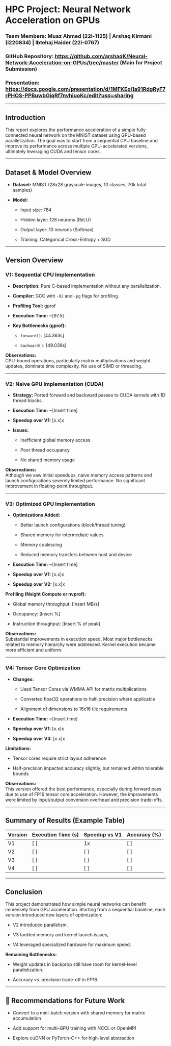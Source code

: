 # HPC Project: Neural Network Acceleration on GPUs

### Team Members: Muaz Ahmed (22i-1125) | Arshaq Kirmani (i220834) | Ibtehaj Haider (22i-0767)

### GitHub Repository: https://github.com/arshaqK/Neural-Network-Acceleration-on-GPUs/tree/master (Main for Project Submission)

### Presentation: https://docs.google.com/presentation/d/1MFKEoj1a91RdgRyF7rPHOS-PPBuwbGjqRf7nvhiuoKc/edit?usp=sharing

---

## Introduction

This report explores the performance acceleration of a simple fully connected neural network on the MNIST dataset using GPU-based parallelization. The goal was to start from a sequential CPU baseline and improve its performance across multiple GPU-accelerated versions, ultimately leveraging CUDA and tensor cores.

---

## Dataset & Model Overview

- **Dataset:** MNIST (28x28 grayscale images, 10 classes, 70k total samples)
    
- **Model:**
    
    - Input size: 784
        
    - Hidden layer: 128 neurons (ReLU)
        
    - Output layer: 10 neurons (Softmax)
        
    - Training: Categorical Cross-Entropy + SGD
        

---

## Version Overview

### **V1: Sequential CPU Implementation**

- **Description:** Pure C-based implementation without any parallelization.
    
- **Compiler:** GCC with `-O2` and `-pg` flags for profiling.
    
- **Profiling Tool:** gprof
    
- **Execution Time:** ~[97.5]
    
- **Key Bottlenecks (gprof):**
    
    - `forward()`: [44.363s]
        
    - `backward()`: [49.039s]




**Observations:**  
CPU-bound operations, particularly matrix multiplications and weight updates, dominate time complexity. No use of SIMD or threading.

---

### **V2: Naive GPU Implementation (CUDA)**

- **Strategy:** Ported forward and backward passes to CUDA kernels with 1D thread blocks.
    
- **Execution Time:** ~[Insert time]
    
- **Speedup over V1:** [x.x]x
    
- **Issues:**
    
    - Inefficient global memory access
        
    - Poor thread occupancy
        
    - No shared memory usage
        

**Observations:**  
Although we saw initial speedups, naive memory access patterns and launch configurations severely limited performance. No significant improvement in floating-point throughput.

---

### **V3: Optimized GPU Implementation**

- **Optimizations Added:**
    
    - Better launch configurations (block/thread tuning)
        
    - Shared memory for intermediate values
        
    - Memory coalescing
        
    - Reduced memory transfers between host and device
        
- **Execution Time:** ~[Insert time]
    
- **Speedup over V1:** [x.x]x
    
- **Speedup over V2:** [x.x]x
    

**Profiling (Nsight Compute or nvprof):**

- Global memory throughput: [Insert MB/s]
    
- Occupancy: [Insert %]
    
- Instruction throughput: [Insert % of peak]
    

**Observations:**  
Substantial improvements in execution speed. Most major bottlenecks related to memory hierarchy were addressed. Kernel execution became more efficient and uniform.

---

### **V4: Tensor Core Optimization**

- **Changes:**
    
    - Used Tensor Cores via WMMA API for matrix multiplications
        
    - Converted float32 operations to half-precision where applicable
        
    - Alignment of dimensions to 16x16 tile requirements
        
- **Execution Time:** ~[Insert time]
    
- **Speedup over V1:** [x.x]x
    
- **Speedup over V3:** [x.x]x
    

**Limitations:**

- Tensor cores require strict layout adherence
    
- Half-precision impacted accuracy slightly, but remained within tolerable bounds
    

**Observations:**  
This version offered the best performance, especially during forward pass due to use of FP16 tensor core acceleration. However, the improvements were limited by input/output conversion overhead and precision trade-offs.

---

## Summary of Results (Example Table)

| Version | Execution Time (s) | Speedup vs V1 | Accuracy (%) |
| ------- | ------------------ | ------------- | ------------ |
| V1      | [ ]                | 1x            | [ ]          |
| V2      | [ ]                | [ ]           | [ ]          |
| V3      | [ ]                | [ ]           | [ ]          |
| V4      | [ ]                | [ ]           | [ ]          |

---

## Conclusion

This project demonstrated how simple neural networks can benefit immensely from GPU acceleration. Starting from a sequential baseline, each version introduced new layers of optimization:

- V2 introduced parallelism,
    
- V3 tackled memory and kernel launch issues,
    
- V4 leveraged specialized hardware for maximum speed.
    

**Remaining Bottlenecks:**

- Weight updates in backprop still have room for kernel-level parallelization.
    
- Accuracy vs. precision trade-off in FP16.
    

---

## 🔗 Recommendations for Future Work

- Convert to a mini-batch version with shared memory for matrix accumulation
    
- Add support for multi-GPU training with NCCL or OpenMPI
    
- Explore cuDNN or PyTorch-C++ for high-level abstraction
